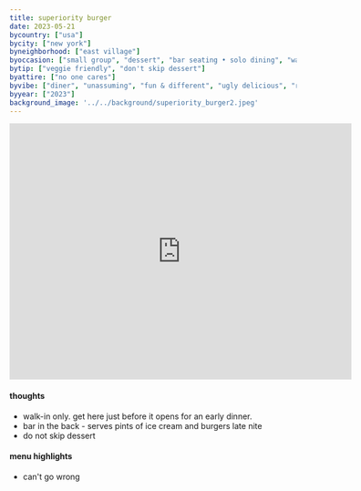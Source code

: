 ```yaml
---
title: superiority burger
date: 2023-05-21
bycountry: ["usa"]
bycity: ["new york"]
byneighborhood: ["east village"]
byoccasion: ["small group", "dessert", "bar seating • solo dining", "walk-in • last minute"]
bytip: ["veggie friendly", "don't skip dessert"]
byattire: ["no one cares"]
byvibe: ["diner", "unassuming", "fun & different", "ugly delicious", "rainy day • food for the soul", "quick table turnover"]
byyear: ["2023"]
background_image: '../../background/superiority_burger2.jpeg'
---
```


<iframe src="https://www.google.com/maps/embed?pb=!1m18!1m12!1m3!1d3023.6151407145976!2d-73.98608392343519!3d40.726488036727815!2m3!1f0!2f0!3f0!3m2!1i1024!2i768!4f13.1!3m3!1m2!1s0x89c2599d7acaa7db%3a0x15e363a022cdfcac!2ssuperiority%20burger!5e0!3m2!1sen!2sus!4v1697225562671!5m2!1sen!2sus" width="600" height="450" style="border:0;" allowfullscreen="" loading="lazy" referrerpolicy="no-referrer-when-downgrade"></iframe>

#### thoughts
* walk-in only. get here just before it opens for an early dinner.
* bar in the back - serves pints of ice cream and burgers late nite
* do not skip dessert

#### menu highlights
* can't go wrong